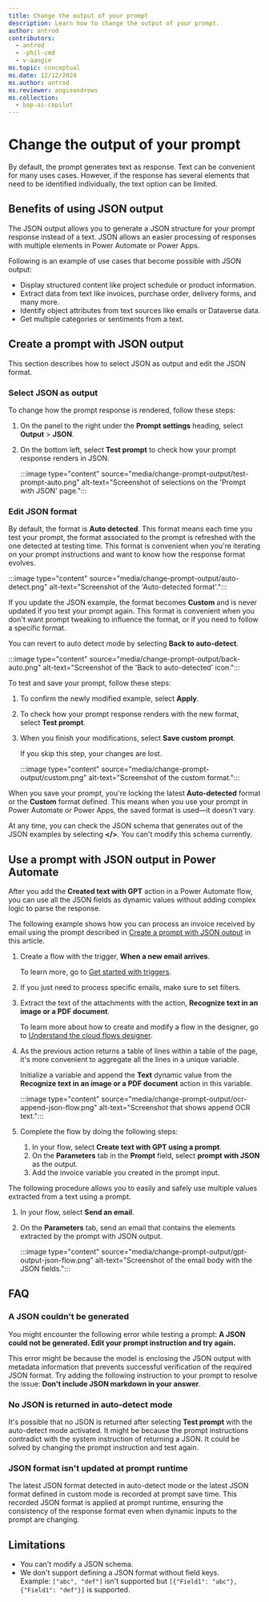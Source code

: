 ```yaml
---
title: Change the output of your prompt
description: Learn how to change the output of your prompt.
author: antrod
contributors:
  - antrod
  - -phil-cmd
  - v-aangie
ms.topic: conceptual
ms.date: 12/12/2024
ms.author: antrod
ms.reviewer: angieandrews
ms.collection: 
  - bap-ai-copilot
---
```


# Change the output of your prompt

By default, the prompt generates text as response. Text can be convenient for many uses cases. However, if the response has several elements that need to be identified individually, the text option can be limited.


## Benefits of using JSON output

The JSON output allows you to generate a JSON structure for your prompt response instead of a text. JSON allows an easier processing of responses with multiple elements in Power Automate or Power Apps.

Following is an example of use cases that become possible with JSON output:

- Display structured content like project schedule or product information.
- Extract data from text like invoices, purchase order, delivery forms, and many more.
- Identify object attributes from text sources like emails or Dataverse data.
- Get multiple categories or sentiments from a text.

## Create a prompt with JSON output

This section describes how to select JSON as output and edit the JSON format.

### Select JSON as output

To change how the prompt response is rendered, follow these steps:

1. On the panel to the right under the **Prompt settings** heading, select **Output** > **JSON**.
1. On the bottom left, select **Test prompt** to check how your prompt response renders in JSON.

    :::image type="content" source="media/change-prompt-output/test-prompt-auto.png" alt-text="Screenshot of selections on the 'Prompt with JSON' page.":::

### Edit JSON format

By default, the format is **Auto detected**. This format means each time you test your prompt, the format associated to the prompt is refreshed with the one detected at testing time. This format is convenient when you're iterating on your prompt instructions and want to know how the response format evolves.

:::image type="content" source="media/change-prompt-output/auto-detect.png" alt-text="Screenshot of the 'Auto-detected format'.":::

If you update the JSON example, the format becomes **Custom** and is never updated if you test your prompt again. This format is convenient when you don't want prompt tweaking to influence the format, or if you need to follow a specific format.

You can revert to auto detect mode by selecting **Back to auto-detect**.

:::image type="content" source="media/change-prompt-output/back-auto.png" alt-text="Screenshot of the 'Back to auto-detected' icon.":::

To test and save your prompt, follow these steps:

1. To confirm the newly modified example, select **Apply**.
1. To check how your prompt response renders with the new format, select **Test prompt**.
1. When you finish your modifications, select **Save custom prompt**.

    If you skip this step, your changes are lost.

    :::image type="content" source="media/change-prompt-output/custom.png" alt-text="Screenshot of the custom format.":::

When you save your prompt, you're locking the latest **Auto-detected** format or the **Custom** format defined. This means when you use your prompt in Power Automate or Power Apps, the saved format is used&mdash;it doesn't vary.

At any time, you can check the JSON schema that generates out of the JSON examples by selecting **</>**. You can't modify this schema currently.

## Use a prompt with JSON output in Power Automate

After you add the **Created text with GPT** action in a Power Automate flow, you can use all the JSON fields as dynamic values without adding complex logic to parse the response.

The following example shows how you can process an invoice received by email using the prompt described in [Create a prompt with JSON output](#create-a-prompt-with-json-output) in this article.

1. Create a flow with the trigger, **When a new email arrives**.

    To learn more, go to [Get started with triggers](/power-automate/triggers-introduction?tabs=classic-designer).

1. If you just need to process specific emails, make sure to set filters.
1. Extract the text of the attachments with the action, **Recognize text in an image or a PDF document**.

    To learn more about how to create and modify a flow in the designer, go to [Understand the cloud flows designer](/power-automate/flows-designer).

1. As the previous action returns a table of lines within a table of the page, it's more convenient to aggregate all the lines in a unique variable.

    Initialize a variable and append the **Text** dynamic value from the **Recognize text in an image or a PDF document** action in this variable.

    :::image type="content" source="media/change-prompt-output/ocr-append-json-flow.png" alt-text="Screenshot that shows append OCR text.":::

1. Complete the flow by doing the following steps:
    1. In your flow, select **Create text with GPT using a prompt**.
    1. On the **Parameters** tab in the **Prompt** field, select **prompt with JSON** as the output.
    1. Add the invoice variable you created in the prompt input.


The following procedure allows you to easily and safely use multiple values extracted from a text using a prompt.

1. In your flow, select **Send an email**.
1. On the **Parameters** tab, send an email that contains the elements extracted by the prompt with JSON output.

    :::image type="content" source="media/change-prompt-output/gpt-output-json-flow.png" alt-text="Screenshot of the email body with the JSON fields.":::

## FAQ

### A JSON couldn't be generated

You might encounter the following error while testing a prompt: **A JSON could not be generated. Edit your prompt instruction and try again.**

This error might be because the model is enclosing the JSON output with metadata information that prevents successful verification of the required JSON format. Try adding the following instruction to your prompt to resolve the issue: **Don't include JSON markdown in your answer**.

### No JSON is returned in auto-detect mode

It's possible that no JSON is returned after selecting **Test prompt** with the auto-detect mode activated. It might be because the prompt instructions contradict with the system instruction of returning a JSON. It could be solved by changing the prompt instruction and test again.

### JSON format isn't updated at prompt runtime

The latest JSON format detected in auto-detect mode or the latest JSON format defined in custom mode is recorded at prompt save time. This recorded JSON format is applied at prompt runtime, ensuring the  consistency of the response format even when dynamic inputs to the prompt are changing.

## Limitations

- You can't modify a JSON schema.
- We don't support defining a JSON format without field keys.<br/>
    Example: `["abc", "def"]` isn't supported but `[{"Field1": "abc"}, {"Field1": "def"}]` is supported.

